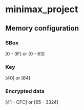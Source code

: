 # minimax_project

## Memory configuration

### SBox  

[0 - 3F] or [0 - 63]

### Key  

[40] or [64]

### Encrypted data  

[41 - CFC] or [65 - 3324]
